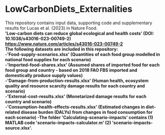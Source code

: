 # LowCarbonDiets_Externalities
This repository contains input data, supporting code and supplementary results for Lucas et al. (2023) in Nature Food.<br>
<b> 'Low-carbon diets can reduce global ecological and health costs' (DOI: 10.1038/s43016-023-00749-2) <b><br>
https://www.nature.com/articles/s43016-023-00749-2
<br>
The following datasets are included in this repository:<br/>
-'Food-supply-scenarios.xlsx' (Quantities of each food group modelled in national food supplies for each scenario) <br/>
-'Imported-food-shares.xlsx' (Assumed shares of imported food for each food group and country - based on 2018 FAO FBS imported and domestically produce supply values) <br/>
-'Damage-from-production-results.xlsx' (Human health, ecosystem quality and resource scarcity damage results for each country and scenario) <br/>
-'External-cost-results.xlsx' (Monetarized damage results for each country and scenario)<br/>
-'Consumption-health-effects-results.xlsx' (Estimated changes in diet-related disease burden (DALYs) from changes in food consumption for each scenario) 
-The folder 'Calculating-scenario-impacts' contains (1) MATLAB code 'scenario-impacts-calculator.m' (2) 'scenario-impacts-source.xlsx'.
